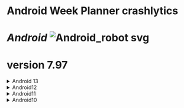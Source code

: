 # Android Week Planner crashlytics


# ***Android*** ![Android_robot svg](https://github.com/UserQA07/Week-Planner-/assets/144763744/5613d4b9-b88f-4c1f-84d3-6af9dae0e2ac)

# version 7.97
 <details>
  <summary>Android 13</summary>
   <ul>
<li>Galaxy S23 Ultra</li>
<li>Redmi Note 11 Pro</li>
<li>Galaxy Z Flip4</li>
<li>Galaxy A53 5G</li>
<li>Galaxy S23 FE</li>
<li>Galaxy S10 Lite</li>
<li>Galaxy M32</li>
<li>Redmi Note 11 Pro 5G</li>
<li>Galaxy A53 5G</li>
<li>Galaxy S21+ 5G</li>
<li>Galaxy Z Flip3 5G</li>
<li>Redmi Note 10 Pro</li>
<li>Galaxy A34 5G</li>
<li>Motorola Razr 2023</li>
<li>Galaxy S22</li>
<li>Galaxy S21 FE 5G</li>
<li>Galaxy A72</li>
<li>Note 30 Pro</li>
<li>Galaxy Tab A8</li>
   </ul>
  </details>
    
<details>
  <summary>Android12</summary>
  <ul>
<li>Xiaomi 11T</li>
<li>Realme 8 5G</li>
<li>Poco X3 NFC</li>
<li>Tecno</li>
<li>Galaxy A21s</li>
<li>Redmi Note 9</li>
<li>Reno 4Z 5G</li>
<li>A9</li>
<li>Galaxy M31</li>
  </ul>
</details>

<details>
  <summary>Android11</summary>
  <ul>
<li>Moto G(8) Power</li>
<li>Intel Gemini Lake Chromebook</li>
<li>Mi A3</li>
<li>Galaxy A70</li>
<li>Redmi 9A</li>
<li>Redmi Note 11 4G</li>
<li>Redmi Note 8 Pro</li>
<li>Redmi Note 8</li>
<li>Mi 11 Lite</li>
  </ul>
</details>

<details>
  <summary>Android10</summary>
  <ul>
<li></li>
<li></li>
<li></li>
<li></li>
<li></li>
<li></li>
<li></li>
<li></li>
<li></li>
  </ul>
</details>


















  



